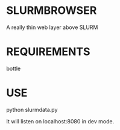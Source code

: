 SLURMBROWSER
============

A really thin web layer above SLURM

REQUIREMENTS
============

bottle

USE
====
python slurmdata.py

It will listen on localhost:8080 in dev mode.
